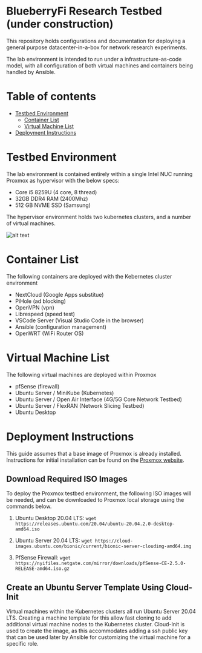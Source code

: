 # BlueberryFi Research Testbed (under construction)
This repository holds configurations and documentation for deploying a general purpose datacenter-in-a-box for network research experiments.  

The lab environment is intended to run under a infrastructure-as-code model, with all configuration of both virtual machines and containers being handled by Ansible. 

Table of contents
=================

<!--ts-->
   * [Testbed Environment](#testbed-environment)
      * [Container List](#container-list)
      * [Virtual Machine List](#virtual-machine-list)
   * [Deployment Instructions](#deployment-instructions)
<!--te-->


Testbed Environment
============

The lab environment is contained entirely within a single Intel NUC running Proxmox as hypervisor with the below specs: 

- Core i5 8259U (4 core, 8 thread)
- 32GB DDR4 RAM (2400Mhz)
- 512 GB NVME SSD (Samsung)

The hypervisor environment holds two kubernetes clusters, and a number of virtual machines.

![alt text](https://github.com/stevenplatt/homelab/blob/main/img/lab_topology_v4.png?raw=true)

Container List
============

The following containers are deployed with the Kebernetes cluster environment

- NextCloud (Google Apps substitue)
- PiHole (ad blocking)
- OpenVPN (vpn)
- Librespeed (speed test)
- VSCode Server (Visual Studio Code in the browser)
- Ansible (configuration management)
- OpenWRT (WiFi Router OS)

Virtual Machine List
============

The following virtual machines are deployed within Proxmox

- pfSense (firewall)
- Ubuntu Server / MiniKube (Kubernetes)
- Ubuntu Server / Open Air Interface (4G/5G Core Network Testbed)
- Ubuntu Server / FlexRAN (Network Slicing Testbed)
- Ubuntu Desktop

Deployment Instructions
============

This guide assumes that a base image of Proxmox is already installed. Instructions for initial installation can be found on the [Proxmox website](https://pve.proxmox.com/wiki/Installation). 

## Download Required ISO Images
To deploy the Proxmox testbed environment, the following ISO images will be needed, and can be downloaded to Proxmox local storage using the commands below. 

1. Ubuntu Desktop 20.04 LTS: `wget https://releases.ubuntu.com/20.04/ubuntu-20.04.2.0-desktop-amd64.iso`

2. Ubuntu Server 20.04 LTS: `wget https://cloud-images.ubuntu.com/bionic/current/bionic-server-cloudimg-amd64.img`

3. PfSense Firewall: `wget https://nyifiles.netgate.com/mirror/downloads/pfSense-CE-2.5.0-RELEASE-amd64.iso.gz`

## Create an Ubuntu Server Template Using Cloud-Init

Virtual machines within the Kubernetes clusters all run Ubuntu Server 20.04 LTS. Creating a machine template for this allow fast cloning to add additional virtual machine nodes to the Kubernetes cluster. Cloud-Init is used to create the image, as this accommodates adding a ssh public key that can be used later by Ansible for customizing the virtual machine for a specific role. 
